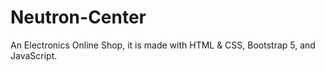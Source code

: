 # Neutron-Center
An Electronics Online Shop, it is made with HTML &amp; CSS, Bootstrap 5, and JavaScript.
